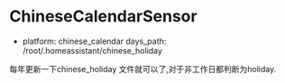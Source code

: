# ChineseCalendarSensor

  - platform: chinese_calendar
    days_path: /root/.homeassistant/chinese_holiday


每年更新一下chinese_holiday 文件就可以了,对于非工作日都判断为holiday.

